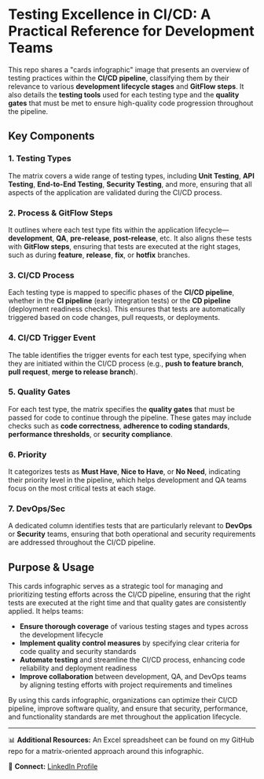 # Testing Excellence in CI/CD: A Practical Reference for Development Teams

This repo shares a "cards infographic" image that presents an overview of testing practices within the **CI/CD pipeline**, classifying them by their relevance to various **development lifecycle stages** and **GitFlow steps**. It also details the **testing tools** used for each testing type and the **quality gates** that must be met to ensure high-quality code progression throughout the pipeline.

## Key Components

### 1. Testing Types
The matrix covers a wide range of testing types, including **Unit Testing**, **API Testing**, **End-to-End Testing**, **Security Testing**, and more, ensuring that all aspects of the application are validated during the CI/CD process.

### 2. Process & GitFlow Steps
It outlines where each test type fits within the application lifecycle—**development**, **QA**, **pre-release**, **post-release**, etc. It also aligns these tests with **GitFlow steps**, ensuring that tests are executed at the right stages, such as during **feature**, **release**, **fix**, or **hotfix** branches.

### 3. CI/CD Process
Each testing type is mapped to specific phases of the **CI/CD pipeline**, whether in the **CI pipeline** (early integration tests) or the **CD pipeline** (deployment readiness checks). This ensures that tests are automatically triggered based on code changes, pull requests, or deployments.

### 4. CI/CD Trigger Event
The table identifies the trigger events for each test type, specifying when they are initiated within the CI/CD process (e.g., **push to feature branch**, **pull request**, **merge to release branch**).

### 5. Quality Gates
For each test type, the matrix specifies the **quality gates** that must be passed for code to continue through the pipeline. These gates may include checks such as **code correctness**, **adherence to coding standards**, **performance thresholds**, or **security compliance**.

### 6. Priority
It categorizes tests as **Must Have**, **Nice to Have**, or **No Need**, indicating their priority level in the pipeline, which helps development and QA teams focus on the most critical tests at each stage.

### 7. DevOps/Sec
A dedicated column identifies tests that are particularly relevant to **DevOps** or **Security** teams, ensuring that both operational and security requirements are addressed throughout the CI/CD pipeline.

## Purpose & Usage

This cards infographic serves as a strategic tool for managing and prioritizing testing efforts across the CI/CD pipeline, ensuring that the right tests are executed at the right time and that quality gates are consistently applied. It helps teams:

- **Ensure thorough coverage** of various testing stages and types across the development lifecycle
- **Implement quality control measures** by specifying clear criteria for code quality and security standards
- **Automate testing** and streamline the CI/CD process, enhancing code reliability and deployment readiness
- **Improve collaboration** between development, QA, and DevOps teams by aligning testing efforts with project requirements and timelines

By using this cards infographic, organizations can optimize their CI/CD pipeline, improve software quality, and ensure that security, performance, and functionality standards are met throughout the application lifecycle.

---

📊 **Additional Resources:** An Excel spreadsheet can be found on my GitHub repo for a matrix-oriented approach around this infographic.

🔗 **Connect:** [LinkedIn Profile](https://www.linkedin.com/in/migueldiazmacedo/)
